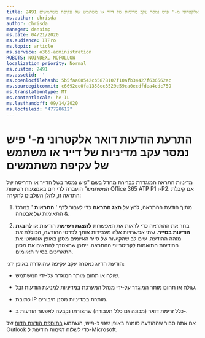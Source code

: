 ```yaml
---
title: 2491 התראת דואר אלקטרוני של הודעות דואר אלקטרוני מ-' פיש נמסר עקב מדיניות של דייר או משתמש של עקיפת משתמשים
ms.author: chrisda
author: chrisda
manager: dansimp
ms.date: 04/21/2020
ms.audience: ITPro
ms.topic: article
ms.service: o365-administration
ROBOTS: NOINDEX, NOFOLLOW
localization_priority: Normal
ms.custom: 2491
ms.assetid: ''
ms.openlocfilehash: 5b5faa08542cb5878107f10afb34427f636562ac
ms.sourcegitcommit: c6692ce0fa1358ec3529e59ca0ecdfdea4cdc759
ms.translationtype: MT
ms.contentlocale: he-IL
ms.lasthandoff: 09/14/2020
ms.locfileid: "47728612"
---
```

# <a name="alert-email-messages-from-the-phish-delivered-due-to-tenant-or-user-override-policy"></a>התרעת הודעות דואר אלקטרוני מ-' פיש נמסר עקב מדיניות של דייר או משתמש של עקיפת משתמשים

מדיניות התראה המוגדרת כברירת מחדל בשם "פיש נמסר בשל הדייר או הדריסה של המשתמש" הועברה לדיירים באמצעות רשיונות Office 365 ATP P1 ו-P2. אם קיבלת התראה זו, להלן השלבים לחקירה:

1. מתוך הודעת ההתראה, לחץ על **הצג התראה** כדי לעבור לדף ' **התראות** ' במרכז התאימות של אבטחה &.

2. בחר את ההתראה כדי לראות את האפשרות **להצגת רשימת** הודעות או **להצגת הודעות בסייר**. שתי אפשרויות אלה מעבירות אותך לפרטי ההודעה, הכוללת את מזהה ההודעה. שים לב שהקישור של סייר האיומים מסנן באופן אוטומטי את ההודעות התואמות לקריטריוני ההתראה. ייתכן שתצטרך להתאים את מסנן התאריכים בסייר האיומים.

הודעת הדיוג נמסרה עקב עקיפה שהוגדרה באופן ידני:

- שולח או תחום מותר המוגדר על-ידי המשתמש.

- שולח או תחום מותר המוגדר על-ידי מנהל המערכת במדיניות למניעת הודעות זבל.

- כתובת IP מותרת במדיניות מסנן חיבורים.

- כלל זרימת דואר (מכונה גם כלל תעבורה) שתצורתו נקבעה לאפשר הודעות ב-.

אם אתה סבור שההודעה סומנה באופן שגוי כ-פיש, השתמש [בתוספת הודעת הדוח](https://support.office.com/article/b5caa9f1-cdf3-4443-af8c-ff724ea719d2) של Outlook כדי לשלוח דגימות הודעות ל-Microsoft.
